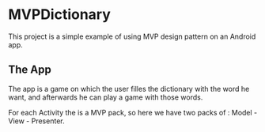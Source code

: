 # MVPDictionary

This project is a simple example of using MVP design pattern on an Android app.

## The App
The app is a game on which the user filles the dictionary with the word he want,
and afterwards he can play a game with those words.

For each Activity the is a MVP pack, so here we have two packs of : Model - View - Presenter.
